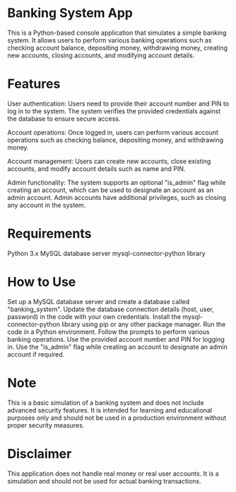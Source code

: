 # Banking System App
This is a Python-based console application that simulates a simple banking system. It allows users to perform various banking operations such as checking account balance, depositing money, withdrawing money, creating new accounts, closing accounts, and modifying account details.

# Features
User authentication: Users need to provide their account number and PIN to log in to the system. The system verifies the provided credentials against the database to ensure secure access.

Account operations: Once logged in, users can perform various account operations such as checking balance, depositing money, and withdrawing money.

Account management: Users can create new accounts, close existing accounts, and modify account details such as name and PIN.

Admin functionality: The system supports an optional "is_admin" flag while creating an account, which can be used to designate an account as an admin account. Admin accounts have additional privileges, such as closing any account in the system.

# Requirements
Python 3.x
MySQL database server
mysql-connector-python library

# How to Use
Set up a MySQL database server and create a database called "banking_system".
Update the database connection details (host, user, password) in the code with your own credentials.
Install the mysql-connector-python library using pip or any other package manager.
Run the code in a Python environment.
Follow the prompts to perform various banking operations.
Use the provided account number and PIN for logging in.
Use the "is_admin" flag while creating an account to designate an admin account if required.

# Note
This is a basic simulation of a banking system and does not include advanced security features. It is intended for learning and educational purposes only and should not be used in a production environment without proper security measures.

# Disclaimer
This application does not handle real money or real user accounts. It is a simulation and should not be used for actual banking transactions.
